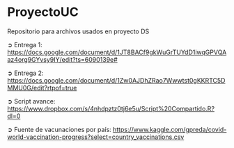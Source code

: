 # ProyectoUC
Repositorio para archivos usados en proyecto DS 

➲ Entrega 1: https://docs.google.com/document/d/1JT8BACf9gkWuGrTUYdD1iwqGPVQAaz4org9GYvsy9IY/edit?ts=6090139e#

➲ Entrega 2: https://docs.google.com/document/d/1Zw0AJDhZRao7Wwwtst0gKKRTC5DMMU0G/edit?rtpof=true

➲ Script avance: https://www.dropbox.com/s/4nhdpztz0tj6e5u/Script%20Compartido.R?dl=0

➲ Fuente de vacunaciones por país: https://www.kaggle.com/gpreda/covid-world-vaccination-progress?select=country_vaccinations.csv
